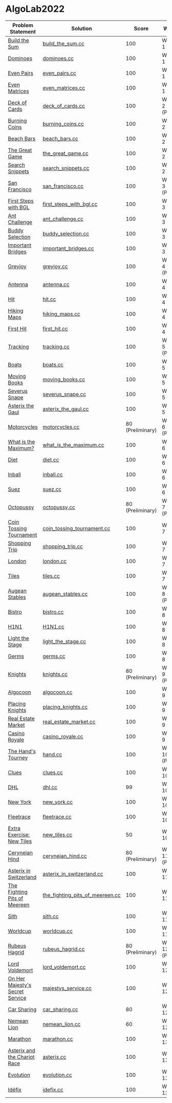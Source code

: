 # AlgoLab2022

| Problem Statement                                                                  | Solution                                                                      | Score            | Week           | Topics |
| ---------------------------------------------------------------------------------- | ----------------------------------------------------------------------------- | ---------------- | -------------- | ------ |
| [Build the Sum](statements/week01/build_the_sum.pdf)                               | [build_the_sum.cc](src/week01/build_the_sum.cc)                               | 100              | Week 1         | --     |
| [Dominoes](statements/week01/dominoes.pdf)                                         | [dominoes.cc](src/week01/dominoes.cc)                                         | 100              | Week 1         | --     |
| [Even Pairs](statements/week01/even_pairs.pdf)                                     | [even_pairs.cc](src/week01/even_pairs.cc)                                     | 100              | Week 1         | --     |
| [Even Matrices](statements/week01/even_matrices.pdf)                               | [even_matrices.cc](src/week01/even_matrices.cc)                               | 100              | Week 1         | --     |
| [Deck of Cards](statements/week02/deck_of_cards.pdf)                               | [deck_of_cards.cc](src/week02/deck_of_cards.cc)                               | 100              | Week 2 (PotW)  | --     |
| [Burning Coins](statements/week02/burning_coins.pdf)                               | [burning_coins.cc](src/week02/burning_coins.cc)                               | 100              | Week 2         | --     |
| [Beach Bars](statements/week02/beach_bars.pdf)                                     | [beach_bars.cc](src/week02/beach_bars.cc)                                     | 100              | Week 2         | --     |
| [The Great Game](statements/week02/the_great_game.pdf)                             | [the_great_game.cc](src/week02/the_great_game.cc)                             | 100              | Week 2         | --     |
| [Search Snippets](statements/week02/search_snippets.pdf)                           | [search_snippets.cc](src/week02/search_snippets.cc)                           | 100              | Week 2         | --     |
| [San Francisco](statements/week03/san_francisco.pdf)                               | [san_francisco.cc](src/week03/san_francisco.cc)                               | 100              | Week 3 (PotW)  | --     |
| [First Steps with BGL](statements/week03/first_steps_with_bgl.pdf)                 | [first_steps_with_bgl.cc](src/week03/first_steps_with_bgl.cc)                 | 100              | Week 3         | --     |
| [Ant Challenge](statements/week03/ant_challenge.pdf)                               | [ant_challenge.cc](src/week03/ant_challenge.cc)                               | 100              | Week 3         | --     |
| [Buddy Selection](statements/week03/buddy_selection.pdf)                           | [buddy_selection.cc](src/week03/buddy_selection.cc)                           | 100              | Week 3         | --     |
| [Important Bridges](statements/week03/important_bridges.pdf)                       | [important_bridges.cc](src/week03/important_bridges.cc)                       | 100              | Week 3         | --     |
| [Greyjoy](statements/week04/greyjoy.pdf)                                           | [greyjoy.cc](src/week04/greyjoy.cc)                                           | 100              | Week 4 (PotW)  | --     |
| [Antenna](statements/week04/antenna.pdf)                                           | [antenna.cc](src/week04/antenna.cc)                                           | 100              | Week 4         | --     |
| [Hit](statements/week04/hit.pdf)                                                   | [hit.cc](src/week04/hit.cc)                                                   | 100              | Week 4         | --     |
| [Hiking Maps](statements/week04/antenna.pdf)                                       | [hiking_maps.cc](src/week04/hiking_maps.cc)                                   | 100              | Week 4         | --     |
| [First Hit](statements/week04/first_hit.pdf)                                       | [first_hit.cc](src/week04/first_hit.cc)                                       | 100              | Week 4         | --     |
| [Tracking](statements/week05/tracking.pdf)                                         | [tracking.cc](src/week05/tracking.cc)                                         | 100              | Week 5 (PotW)  | --     |
| [Boats](statements/week05/boats.pdf)                                               | [boats.cc](src/week05/boats.cc)                                               | 100              | Week 5         | --     |
| [Moving Books](statements/week05/moving_books.pdf)                                 | [moving_books.cc](src/week05/moving_books.cc)                                 | 100              | Week 5         | --     |
| [Severus Snape](statements/week05/severus_snape.pdf)                               | [severus_snape.cc](src/week05/severus_snape.cc)                               | 100              | Week 5         | --     |
| [Asterix the Gaul](statements/week05/asterix_the_gaul.pdf)                         | [asterix_the_gaul.cc](src/week05/asterix_the_gaul.cc)                         | 100              | Week 5         | --     |
| [Motorcycles](statements/week06/motorcycles.pdf)                                   | [motorcycles.cc](src/week06/motorcycles.cc)                                   | 80 (Preliminary) | Week 6 (PotW)  | --     |
| [What is the Maximum?](statements/week06/what_is_the_maximum.pdf)                  | [what_is_the_maximum.cc](src/week06/what_is_the_maximum.cc)                   | 100              | Week 6         | --     |
| [Diet](statements/week06/diet.pdf)                                                 | [diet.cc](src/week06/diet.cc)                                                 | 100              | Week 6         | --     |
| [Inball](statements/week06/inball.pdf)                                             | [inball.cc](src/week06/inball.cc)                                             | 100              | Week 6         | --     |
| [Suez](statements/week06/suez.pdf)                                                 | [suez.cc](src/week06/suez.cc)                                                 | 100              | Week 6         | --     |
| [Octopussy](statements/week07/octopussy.pdf)                                       | [octopussy.cc](src/week07/octopussy.cc)                                       | 80 (Preliminary) | Week 7 (PotW)  | --     |
| [Coin Tossing Tournament](statements/week07/coin_tossing_tournament.pdf)           | [coin_tossing_tournament.cc](src/week07/coin_tossing_tournament.cc)           | 100              | Week 7         | --     |
| [Shopping Trip](statements/week07/shopping_trip.pdf)                               | [shopping_trip.cc](src/week07/shopping_trip.cc)                               | 100              | Week 7         | --     |
| [London](statements/week07/london.pdf)                                             | [london.cc](src/week07/london.cc)                                             | 100              | Week 7         | --     |
| [Tiles](statements/week07/tiles.pdf)                                               | [tiles.cc](src/week07/tiles.cc)                                               | 100              | Week 7         | --     |
| [Augean Stables](statements/week08/augean_stables.pdf)                             | [augean_stables.cc](src/week08/augean_stables.cc)                             | 100              | Week 8 (PotW)  | --     |
| [Bistro](statements/week08/bistro.pdf)                                             | [bistro.cc](src/week08/bistro.cc)                                             | 100              | Week 8         | --     |
| [H1N1](statements/week08/H1N1.pdf)                                                 | [H1N1.cc](src/week08/H1N1.cc)                                                 | 100              | Week 8         | --     |
| [Light the Stage](statements/week08/light_the_stage.pdf)                           | [light_the_stage.cc](src/week08/light_the_stage.cc)                           | 100              | Week 8         | --     |
| [Germs](statements/week08/germs.pdf)                                               | [germs.cc](src/week08/germs.cc)                                               | 100              | Week 8         | --     |
| [Knights](statements/week09/knights.pdf)                                           | [knights.cc](src/week09/knights.cc)                                           | 80 (Preliminary) | Week 9 (PotW)  | --     |
| [Algocoon](statements/week09/algocoon.pdf)                                         | [algocoon.cc](src/week09/algocoon.cc)                                         | 100              | Week 9         | --     |
| [Placing Knights](statements/week09/placing_knights.pdf)                           | [placing_knights.cc](src/week09/placing_knights.cc)                           | 100              | Week 9         | --     |
| [Real Estate Market](statements/week09/real_estate_market.pdf)                     | [real_estate_market.cc](src/week09/real_estate_market.cc)                     | 100              | Week 9         | --     |
| [Casino Royale](statements/week09/casino_royale.pdf)                               | [casino_royale.cc](src/week09/casino_royale.cc)                               | 100              | Week 9         | --     |
| [The Hand's Tourney](statements/week10/hand.pdf)                                   | [hand.cc](src/week10/hand.cc)                                                 | 100              | Week 10 (PotW) | --     |
| [Clues](statements/week10/clues.pdf)                                               | [clues.cc](src/week10/clues.cc)                                               | 100              | Week 10        | --     |
| [DHL](statements/week10/dhl.pdf)                                                   | [dhl.cc](src/week10/dhl.cc)                                                   | 99               | Week 10        | --     |
| [New York](statements/week10/new_york.pdf)                                         | [new_york.cc](src/week10/new_york.cc)                                         | 100              | Week 10        | --     |
| [Fleetrace](statements/week10/fleetrace.pdf)                                       | [fleetrace.cc](src/week10/fleetrace.cc)                                       | 100              | Week 10        | --     |
| [Extra Exercise: New Tiles](statements/week10/new_tiles.pdf)                       | [new_tiles.cc](src/week10/new_tiles.cc)                                       | 50               | Week 10        | --     |
| [Ceryneian Hind](statements/week11/ceryneian_hind.pdf)                             | [ceryneian_hind.cc](src/week11/ceryneian_hind.cc)                             | 80 (Preliminary) | Week 11 (PotW) | --     |
| [Asterix in Switzerland](statements/week11/asterix_in_switzerland.pdf)             | [asterix_in_switzerland.cc](src/week11/asterix_in_switzerland.cc)             | 100              | Week 11        | --     |
| [The Fighting Pits of Meereen](statements/week11/the_fighting_pits_of_meereen.pdf) | [the_fighting_pits_of_meereen.cc](src/week11/the_fighting_pits_of_meereen.cc) | 100              | Week 11        | --     |
| [Sith](statements/week11/sith.pdf)                                                 | [sith.cc](src/week11/sith.cc)                                                 | 100              | Week 11        | --     |
| [Worldcup](statements/week11/worldcup.pdf)                                         | [worldcup.cc](src/week11/worldcup.cc)                                         | 100              | Week 11        | --     |
| [Rubeus Hagrid](statements/week12/rubeus_hagrid.pdf)                               | [rubeus_hagrid.cc](src/week12/rubeus_hagrid.cc)                               | 80 (Preliminary) | Week 12 (PotW) | --     |
| [Lord Voldemort](statements/week12/lord_voldemort.pdf)                             | [lord_voldemort.cc](src/week12/lord_voldemort.cc)                             | 100              | Week 12        | --     |
| [On Her Majesty's Secret Service](statements/week12/majestys_service.pdf)          | [majestys_service.cc](src/week12/majestys_service.cc)                         | 100              | Week 12        | --     |
| [Car Sharing](statements/week12/car_sharing.pdf)                                   | [car_sharing.cc](src/week12/car_sharing.cc)                                   | 80               | Week 12        | --     |
| [Nemean Lion](statements/week12/nemean_lion.pdf)                                   | [nemean_lion.cc](src/week12/nemean_lion.cc)                                   | 60               | Week 12        | --     |
| [Marathon](statements/week13/marathon.pdf)                                         | [marathon.cc](src/week13/marathon.cc)                                         | 100              | Week 13        | --     |
| [Asterix and the Chariot Race](statements/week13/asterix.pdf)                      | [asterix.cc](src/week13/asterix.cc)                                           | 100              | Week 13        | --     |
| [Evolution](statements/week13/evolution.pdf)                                       | [evolution.cc](src/week13/evolution.cc)                                       | 100              | Week 13        | --     |
| [Idéfix](statements/week13/idefix.pdf)                                             | [idefix.cc](src/week13/idefix.cc)                                             | 100              | Week 13        | --     |
